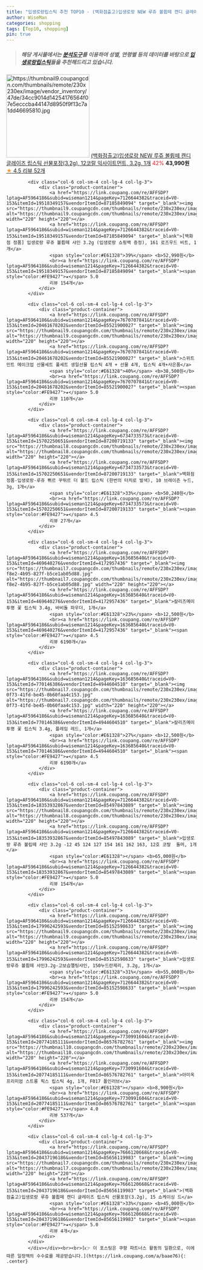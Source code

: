 ```yaml
---
title: "입생로랑립스틱 추천 TOP10 - (백화점출고)입생로랑 NEW 루쥬 볼륍떼 캔디 글레이즈 립스틱 선물포장(3.2g), 12코랄 익사이트먼트, 3.2g, 1개"
author: WiseMan
categories: shopping
tags: [Top10, shopping]
pin: true
---
```


> ##### 해당 게시물에서는 [**분석도구**](https://itemscout.io/)를 이용하여 **성별**, **연령별** 등의 데이터를 바탕으로 [**입생로랑립스틱**](https://link.coupang.com/a/baae76)들을 추천해드리고 있습니다.
<div class="container"><div class="row">
            <div class="col-6 col-sm-4 col-lg-4 col-lg-3">
                <div class="product-container">
                    <a href="https://link.coupang.com/re/AFFSDP?lptag=AF5964186&subid=wiseman1214&pageKey=7166715885&traceid=V0-153&itemId=18046697595&vendorItemId=86596646629" target="_blank"><img src="https://thumbnail9.coupangcdn.com/thumbnails/remote/230x230ex/image/vendor_inventory/47de/34cc9014d14254176564f07e5ecccba44147d8950f9f13c7a1dd46695810.jpg" alt="https://thumbnail9.coupangcdn.com/thumbnails/remote/230x230ex/image/vendor_inventory/47de/34cc9014d14254176564f07e5ecccba44147d8950f9f13c7a1dd46695810.jpg" width="220" height="220"></a>
                    <a href="https://link.coupang.com/re/AFFSDP?lptag=AF5964186&subid=wiseman1214&pageKey=7166715885&traceid=V0-153&itemId=18046697595&vendorItemId=86596646629" target="_blank">(백화점출고)입생로랑 NEW 루쥬 볼륍떼 캔디 글레이즈 립스틱 선물포장(3.2g), 12코랄 익사이트먼트, 3.2g, 1개</a>
                    <span style="color:#E61328">42%</span> <b>43,990원</b>
                    <br><a href="https://link.coupang.com/re/AFFSDP?lptag=AF5964186&subid=wiseman1214&pageKey=7166715885&traceid=V0-153&itemId=18046697595&vendorItemId=86596646629" target="_blank"><span style="color:#FE9427">★</span> 4.5
                    리뷰 52개</a>
                </div>
            </div>
            
            <div class="col-6 col-sm-4 col-lg-4 col-lg-3">
                <div class="product-container">
                    <a href="https://link.coupang.com/re/AFFSDP?lptag=AF5964186&subid=wiseman1214&pageKey=7126644382&traceid=V0-153&itemId=19518349157&vendorItemId=87185849094" target="_blank"><img src="https://thumbnail9.coupangcdn.com/thumbnails/remote/230x230ex/image/vendor_inventory/238a/f8397a401ec670d1433969276df7cbf29b6225253b4a180e316a4850731d.jpg" alt="https://thumbnail9.coupangcdn.com/thumbnails/remote/230x230ex/image/vendor_inventory/238a/f8397a401ec670d1433969276df7cbf29b6225253b4a180e316a4850731d.jpg" width="220" height="220"></a>
                    <a href="https://link.coupang.com/re/AFFSDP?lptag=AF5964186&subid=wiseman1214&pageKey=7126644382&traceid=V0-153&itemId=19518349157&vendorItemId=87185849094" target="_blank">[백화점 정품] 입생로랑 루쥬 볼륍떼 샤인 3.2g (입생로랑 쇼핑백 증정), 161 로즈우드 비트, 1개</a>
                    <span style="color:#E61328">39%</span> <b>52,990원</b>
                    <br><a href="https://link.coupang.com/re/AFFSDP?lptag=AF5964186&subid=wiseman1214&pageKey=7126644382&traceid=V0-153&itemId=19518349157&vendorItemId=87185849094" target="_blank"><span style="color:#FE9427">★</span> 5.0
                    리뷰 154개</a>
                </div>
            </div>
            
            <div class="col-6 col-sm-4 col-lg-4 col-lg-3">
                <div class="product-container">
                    <a href="https://link.coupang.com/re/AFFSDP?lptag=AF5964186&subid=wiseman1214&pageKey=7670707841&traceid=V0-153&itemId=20461678202&vendorItemId=85521900027" target="_blank"><img src="https://thumbnail9.coupangcdn.com/thumbnails/remote/230x230ex/image/vendor_inventory/400c/3c914fe8a9b0d563c501210cd6f929a1570420f751fd2a91eeb1acf664d5.jpg" alt="https://thumbnail9.coupangcdn.com/thumbnails/remote/230x230ex/image/vendor_inventory/400c/3c914fe8a9b0d563c501210cd6f929a1570420f751fd2a91eeb1acf664d5.jpg" width="220" height="220"></a>
                    <a href="https://link.coupang.com/re/AFFSDP?lptag=AF5964186&subid=wiseman1214&pageKey=7670707841&traceid=V0-153&itemId=20461678202&vendorItemId=85521900027" target="_blank">스위트민트 메이크업 선물세트 풀세트 생일선물 립스틱 4개 + 선물 4개, 립스틱 4개+사은품</a>
                    <span style="color:#E61328">40%</span> <b>38,500원</b>
                    <br><a href="https://link.coupang.com/re/AFFSDP?lptag=AF5964186&subid=wiseman1214&pageKey=7670707841&traceid=V0-153&itemId=20461678202&vendorItemId=85521900027" target="_blank"><span style="color:#FE9427">★</span> 5.0
                    리뷰 110개</a>
                </div>
            </div>
            
            <div class="col-6 col-sm-4 col-lg-4 col-lg-3">
                <div class="product-container">
                    <a href="https://link.coupang.com/re/AFFSDP?lptag=AF5964186&subid=wiseman1214&pageKey=6734733573&traceid=V0-153&itemId=15702250651&vendorItemId=87200719133" target="_blank"><img src="https://thumbnail8.coupangcdn.com/thumbnails/remote/230x230ex/image/vendor_inventory/08b7/8d1ee1b61574735d2b87b884cb4d47149d40cac0d7f5fa49403f4b6ec6e2.jpg" alt="https://thumbnail8.coupangcdn.com/thumbnails/remote/230x230ex/image/vendor_inventory/08b7/8d1ee1b61574735d2b87b884cb4d47149d40cac0d7f5fa49403f4b6ec6e2.jpg" width="220" height="220"></a>
                    <a href="https://link.coupang.com/re/AFFSDP?lptag=AF5964186&subid=wiseman1214&pageKey=6734733573&traceid=V0-153&itemId=15702250651&vendorItemId=87200719133" target="_blank">백화점정품-입생로랑-루쥬 쀠르 꾸뛰르 더 볼드 립스틱 (한번의 터치로 발색), 10 브레이즌 누드, 3g, 1개</a>
                    <span style="color:#E61328">33%</span> <b>50,240원</b>
                    <br><a href="https://link.coupang.com/re/AFFSDP?lptag=AF5964186&subid=wiseman1214&pageKey=6734733573&traceid=V0-153&itemId=15702250651&vendorItemId=87200719133" target="_blank"><span style="color:#FE9427">★</span> 4.5
                    리뷰 27개</a>
                </div>
            </div>
            
            <div class="col-6 col-sm-4 col-lg-4 col-lg-3">
                <div class="product-container">
                    <a href="https://link.coupang.com/re/AFFSDP?lptag=AF5964186&subid=wiseman1214&pageKey=163685640&traceid=V0-153&itemId=469640276&vendorItemId=4172957436" target="_blank"><img src="https://thumbnail7.coupangcdn.com/thumbnails/remote/230x230ex/image/product/image/vendoritem/2019/04/01/4172957436/a78796e3-f8e2-4b95-827f-b5ce1ab05d88.jpg" alt="https://thumbnail7.coupangcdn.com/thumbnails/remote/230x230ex/image/product/image/vendoritem/2019/04/01/4172957436/a78796e3-f8e2-4b95-827f-b5ce1ab05d88.jpg" width="220" height="220"></a>
                    <a href="https://link.coupang.com/re/AFFSDP?lptag=AF5964186&subid=wiseman1214&pageKey=163685640&traceid=V0-153&itemId=469640276&vendorItemId=4172957436" target="_blank">칼리즈메이 투명 꽃 립스틱 3.4g, 바비돌 파우더, 1개</a>
                    <span style="color:#E61328">23%</span> <b>12,500원</b>
                    <br><a href="https://link.coupang.com/re/AFFSDP?lptag=AF5964186&subid=wiseman1214&pageKey=163685640&traceid=V0-153&itemId=469640276&vendorItemId=4172957436" target="_blank"><span style="color:#FE9427">★</span> 4.5
                    리뷰 6190개</a>
                </div>
            </div>
            
            <div class="col-6 col-sm-4 col-lg-4 col-lg-3">
                <div class="product-container">
                    <a href="https://link.coupang.com/re/AFFSDP?lptag=AF5964186&subid=wiseman1214&pageKey=163685640&traceid=V0-153&itemId=770146386&vendorItemId=4944604510" target="_blank"><img src="https://thumbnail7.coupangcdn.com/thumbnails/remote/230x230ex/image/retail/images/2019/06/19/13/0/85b6ebc7-0f73-41fd-be45-0b60faa4c153.jpg" alt="https://thumbnail7.coupangcdn.com/thumbnails/remote/230x230ex/image/retail/images/2019/06/19/13/0/85b6ebc7-0f73-41fd-be45-0b60faa4c153.jpg" width="220" height="220"></a>
                    <a href="https://link.coupang.com/re/AFFSDP?lptag=AF5964186&subid=wiseman1214&pageKey=163685640&traceid=V0-153&itemId=770146386&vendorItemId=4944604510" target="_blank">칼리즈메이 투명 꽃 립스틱 3.4g, 플레임 레드, 1개</a>
                    <span style="color:#E61328">27%</span> <b>12,500원</b>
                    <br><a href="https://link.coupang.com/re/AFFSDP?lptag=AF5964186&subid=wiseman1214&pageKey=163685640&traceid=V0-153&itemId=770146386&vendorItemId=4944604510" target="_blank"><span style="color:#FE9427">★</span> 4.5
                    리뷰 6190개</a>
                </div>
            </div>
            
            <div class="col-6 col-sm-4 col-lg-4 col-lg-3">
                <div class="product-container">
                    <a href="https://link.coupang.com/re/AFFSDP?lptag=AF5964186&subid=wiseman1214&pageKey=7126644382&traceid=V0-153&itemId=18353932867&vendorItemId=85497843089" target="_blank"><img src="https://thumbnail8.coupangcdn.com/thumbnails/remote/230x230ex/image/vendor_inventory/7ec3/dcf52318fda56f97265dad888deea4f2f2e860143f5c4f46bbb37075f5a5.jpg" alt="https://thumbnail8.coupangcdn.com/thumbnails/remote/230x230ex/image/vendor_inventory/7ec3/dcf52318fda56f97265dad888deea4f2f2e860143f5c4f46bbb37075f5a5.jpg" width="220" height="220"></a>
                    <a href="https://link.coupang.com/re/AFFSDP?lptag=AF5964186&subid=wiseman1214&pageKey=7126644382&traceid=V0-153&itemId=18353932867&vendorItemId=85497843089" target="_blank">입생로랑 루쥬 볼립떼 샤인 3.2g -12 45 124 127 154 161 162 163, 12호 코랄  돌머, 1개</a>
                    <span style="color:#E61328"></span> <b>65,000원</b>
                    <br><a href="https://link.coupang.com/re/AFFSDP?lptag=AF5964186&subid=wiseman1214&pageKey=7126644382&traceid=V0-153&itemId=18353932867&vendorItemId=85497843089" target="_blank"><span style="color:#FE9427">★</span> 5.0
                    리뷰 154개</a>
                </div>
            </div>
            
            <div class="col-6 col-sm-4 col-lg-4 col-lg-3">
                <div class="product-container">
                    <a href="https://link.coupang.com/re/AFFSDP?lptag=AF5964186&subid=wiseman1214&pageKey=7126644382&traceid=V0-153&itemId=17996242593&vendorItemId=85152598633" target="_blank"><img src="https://thumbnail9.coupangcdn.com/thumbnails/remote/230x230ex/image/vendor_inventory/5bbf/90cd088f032fc9aa101c959ad24119d025d0b3404ac931e8769e60a7e0fa.jpg" alt="https://thumbnail9.coupangcdn.com/thumbnails/remote/230x230ex/image/vendor_inventory/5bbf/90cd088f032fc9aa101c959ad24119d025d0b3404ac931e8769e60a7e0fa.jpg" width="220" height="220"></a>
                    <a href="https://link.coupang.com/re/AFFSDP?lptag=AF5964186&subid=wiseman1214&pageKey=7126644382&traceid=V0-153&itemId=17996242593&vendorItemId=85152598633" target="_blank">입생로랑루쥬 볼륍떼 샤인3.2g-고보습멜팅샤인, 150누드란제리, 3.2g, 1개</a>
                    <span style="color:#E61328">31%</span> <b>55,000원</b>
                    <br><a href="https://link.coupang.com/re/AFFSDP?lptag=AF5964186&subid=wiseman1214&pageKey=7126644382&traceid=V0-153&itemId=17996242593&vendorItemId=85152598633" target="_blank"><span style="color:#FE9427">★</span> 5.0
                    리뷰 154개</a>
                </div>
            </div>
            
            <div class="col-6 col-sm-4 col-lg-4 col-lg-3">
                <div class="product-container">
                    <a href="https://link.coupang.com/re/AFFSDP?lptag=AF5964186&subid=wiseman1214&pageKey=7730991604&traceid=V0-153&itemId=20774185111&vendorItemId=86576782761" target="_blank"><img src="https://thumbnail10.coupangcdn.com/thumbnails/remote/230x230ex/image/vendor_inventory/96f5/63b474862f4ad05bf5bbc074e173cd0f9d4df3c5e11aaa94cd1c102ce662.jpg" alt="https://thumbnail10.coupangcdn.com/thumbnails/remote/230x230ex/image/vendor_inventory/96f5/63b474862f4ad05bf5bbc074e173cd0f9d4df3c5e11aaa94cd1c102ce662.jpg" width="220" height="220"></a>
                    <a href="https://link.coupang.com/re/AFFSDP?lptag=AF5964186&subid=wiseman1214&pageKey=7730991604&traceid=V0-153&itemId=20774185111&vendorItemId=86576782761" target="_blank">아미옥 프리미엄 스트롱 픽스 립스틱 4g, 1개, F017 폴인러브</a>
                    <span style="color:#E61328"></span> <b>8,900원</b>
                    <br><a href="https://link.coupang.com/re/AFFSDP?lptag=AF5964186&subid=wiseman1214&pageKey=7730991604&traceid=V0-153&itemId=20774185111&vendorItemId=86576782761" target="_blank"><span style="color:#FE9427">★</span> 4.0
                    리뷰 537개</a>
                </div>
            </div>
            
            <div class="col-6 col-sm-4 col-lg-4 col-lg-3">
                <div class="product-container">
                    <a href="https://link.coupang.com/re/AFFSDP?lptag=AF5964186&subid=wiseman1214&pageKey=7666120668&traceid=V0-153&itemId=20437196186&vendorItemId=85656119983" target="_blank"><img src="https://thumbnail7.coupangcdn.com/thumbnails/remote/230x230ex/image/vendor_inventory/0c69/7208c55bfa9f8270700b01f08cb40f80ea4187bdaf23e6815ef4e9372a6f.PNG" alt="https://thumbnail7.coupangcdn.com/thumbnails/remote/230x230ex/image/vendor_inventory/0c69/7208c55bfa9f8270700b01f08cb40f80ea4187bdaf23e6815ef4e9372a6f.PNG" width="220" height="220"></a>
                    <a href="https://link.coupang.com/re/AFFSDP?lptag=AF5964186&subid=wiseman1214&pageKey=7666120668&traceid=V0-153&itemId=20437196186&vendorItemId=85656119983" target="_blank">(백화점출고)입생로랑 루쥬 볼륍떼 캔디 글레이즈 립스틱 선물포장(3.2g), 15 쇼케이싱 드</a>
                    <span style="color:#E61328">33%</span> <b>45,000원</b>
                    <br><a href="https://link.coupang.com/re/AFFSDP?lptag=AF5964186&subid=wiseman1214&pageKey=7666120668&traceid=V0-153&itemId=20437196186&vendorItemId=85656119983" target="_blank"><span style="color:#FE9427">★</span> 5.0
                    리뷰 4개</a>
                </div>
            </div>
            </div></div><br><br>[👉 이 포스팅은 쿠팡 파트너스 활동의 일환으로, 이에 따른 일정액의 수수료를 제공받습니다.](https://link.coupang.com/a/baae76){: .center}